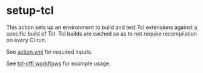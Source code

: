 # setup-tcl

This action sets up an environment to build and test Tcl extensions
against a specific build of Tcl. Tcl builds are cached so as to not require
recompilation on every CI run.

See [action.yml](action.yml) for required inputs.

See [tcl-cffi workflows](https://github.com/apnadkarni/tcl-cffi/tree/main/.github/workflows)
for example usage.
